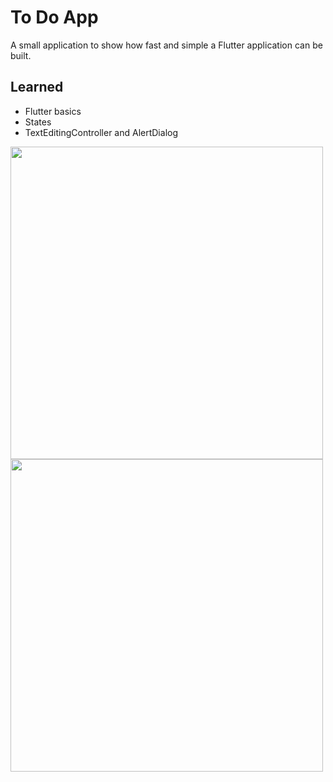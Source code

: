 # To Do App

A small application to show how fast and simple a Flutter application can be built.

## Learned

- Flutter basics
- States
- TextEditingController and AlertDialog

<img src="https://github.com/KevMorelli/Fluttering/blob/master/_screenshots/to_do/01.jpg?raw=true" height="500" /><img src="https://github.com/KevMorelli/Fluttering/blob/master/_screenshots/to_do/02.jpg?raw=true" height="500" />